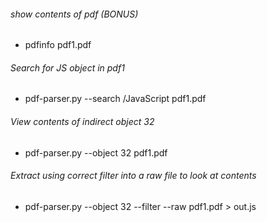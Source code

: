 ###### show contents of pdf (BONUS)
* pdfinfo pdf1.pdf

###### Search for JS object in pdf1
* pdf-parser.py --search /JavaScript pdf1.pdf

###### View contents of indirect object 32
* pdf-parser.py --object 32 pdf1.pdf

###### Extract using correct filter into a raw file to look at contents
* pdf-parser.py --object 32 --filter --raw pdf1.pdf > out.js
